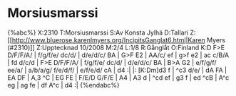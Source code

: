 # Morsiusmarssi

{%abc%}
X:2310
T:Morsiusmarssi
S:Av Konsta Jylhä
D:Tallari
Z:[[http://www.bluerose.karenlmyers.org/IncipitsGanglat6.html|Karen Myers (#2310)]]
Z:Upptecknad 10/2008
M:2/4
L:1/8
R:Gånglåt
O:Finland
K:D
F>E D/F/F/A/ | f/g/f/e/ dc/d/ | d/e/d/c/ BA | G>F E2 | AA/c/ ef | g>f e2 |
ac c/B/A | fd d/c/d | F>E D/F/F/A/ | f/g/f/e/ dc/d/ | d/e/d/c/ BA |
B>A G2 | e/f/g/f/ ee/a/ | a/b/a/g/ f/e/d/f/ | e/f/e/d/ cA | d4 :|
|: [K:Dm]d3 f | ^c3 d/e/ | dA FA | EA DF | A,3 ^C | EG FE | F/E/D G/F/E | A4 |
A3 d | ^cd ef | g3 f | ed ^cB | A^c eg | ag fe | df A^c | d4 :|
{%endabc%}

